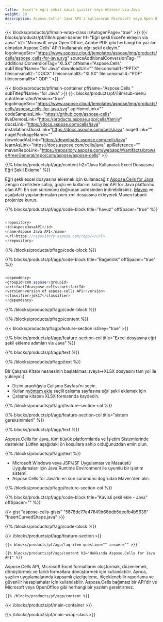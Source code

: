```yaml
---
title:  Excel'e eğri şekil nasıl çizilir veya eklenir via Java
weight: 30
description: Aspose.Cells' Java API'i kullanarak Microsoft veya Open Office, Adobe PDF, vb. herhangi bir yazılım olmadan eğri şekil çizin veya ekleyin.
---
```

{{< blocks/products/pf/main-wrap-class isAutogenPage="true" >}}
{{< blocks/products/pf/i18n/upper-banner h1="Eğri şekli Excel\'e ekleyin via Java" h2="Microsoft veya Open Office, Adobe PDF gibi herhangi bir yazılım olmadan Aspose.Cells\' API\'i kullanarak eğri şekil ekleyin." logoImageSrc="https://www.aspose.cloud/templates/aspose/img/products/cells/aspose_cells-for-java.svg" sourceAdditionalConversionTag="" additionalConversionTag="XLSX" pfName="Aspose.Cells" subTitlepfName="for Java" downloadUrl="" fileiconsmall1="PPTX" fileiconsmall2="DOCX" fileiconsmall3="XLSX" fileiconsmall4="PDF" fileiconsmall5=" ODP " >}}

{{< blocks/products/pf/main-container pfName="Aspose.Cells " subTitlepfName="for Java" >}}
{{< blocks/products/pf/i18n/sub-menu autoGeneratedVersion="true" logoImageSrc="https://www.aspose.cloud/templates/aspose/img/products/cells/aspose_cells-for-java.svg" apiHomeLink="" codeSamplesLink="https://github.com/aspose-cells" liveDemosLink="https://products.aspose.app/cells/family" docsLink="https://docs.aspose.com/cells/java" installationsDocsLink="https://docs.aspose.com/cells/java" nugetLink="" nugetPackageName="" downloadAsLink="https://downloads.aspose.com/cells/java" learnAsLink="https://docs.aspose.com/cells/java" apiReference="" mavenRepoLink="https://repository.aspose.com/webapp/#/artifacts/browse/tree/General/repo/com/aspose/aspose-cells" >}}

{{% blocks/products/pf/agp/content h2="Java Kullanarak Excel Dosyasına Eğri Şekil Ekleme" %}}

 Eğri şekli excel dosyasına eklemek için kullanacağız
 [Aspose.Cells for Java](https://products.aspose.com/cells/java) 
 Zengin özelliklere sahip, güçlü ve kullanımı kolay bir API for Java platformu olan API. En son sürümünü doğrudan adresinden indirebilirsiniz.
 [Maven](https://repository.aspose.com/webapp/#/artifacts/browse/tree/General/repo/com/aspose/aspose-cells) 
 ve aşağıdaki yapılandırmaları pom.xml dosyasına ekleyerek Maven tabanlı projenize kurun.

{{% blocks/products/pf/agp/code-block title="havuz" offSpacer="true" %}}

```cs

<repository>
<id>AsposeJavaAPI</id>
<name>Aspose Java API</name>
<url>https://repository.aspose.com/repo/</url>
</repository>

```

{{% /blocks/products/pf/agp/code-block %}}

{{% blocks/products/pf/agp/code-block title="Bağımlılık" offSpacer="true" %}}

```cs

<dependency>
<groupId>com.aspose</groupId>
<artifactId>aspose-cells</artifactId>
<version>version of aspose-cells API</version>
<classifier>jdk17</classifier>
</dependency>

```

{{% /blocks/products/pf/agp/code-block %}}

{{% /blocks/products/pf/agp/content %}}

{{< blocks/products/pf/agp/feature-section isGrey="true" >}}

{{% blocks/products/pf/agp/feature-section-col title="Excel dosyasına eğri şekil ekleme adımları via Java" %}}

{{% blocks/products/pf/agp/text %}}

{{% /blocks/products/pf/agp/text %}}

Bir Çalışma Kitabı nesnesinin başlatılması.(veya->XLSX dosyasını tam yol ile yükleyin.)
+ Dizini aracılığıyla Çalışma Sayfası'nı seçin.
 + Kullanın[yöntem ekle](https://reference.aspose.com/cells/java/com.aspose.cells/shapecollection/#addAutoShape-int-int-int-int-int-int-int-) seçili çalışma sayfasına eğri şekil eklemek için
+ Çalışma kitabını XLSX formatında kaydedin.

{{% /blocks/products/pf/agp/feature-section-col %}}

{{% blocks/products/pf/agp/feature-section-col title="sistem gereksinimleri" %}}

{{% blocks/products/pf/agp/text %}}

 Aspose.Cells for Java, tüm büyük platformlarda ve İşletim Sistemlerinde destekler. Lütfen aşağıdaki ön koşullara sahip olduğunuzdan emin olun.

{{% /blocks/products/pf/agp/text %}}

- Microsoft Windows veya JSP/JSF Uygulaması ve Masaüstü Uygulamaları için Java Runtime Environment ile uyumlu bir işletim sistemi.
- Aspose.Cells for Java'in en son sürümünü doğrudan Maven'den alın.

{{% /blocks/products/pf/agp/feature-section-col %}}

{{% blocks/products/pf/agp/code-block title="Kavisli şekil ekle - Java" offSpacer="" %}}

{{< gist "aspose-cells-gists" "5876dc77e47649b66bdb5deefb4b5639" "InsertCurvedShape.java" >}}

{{% /blocks/products/pf/agp/code-block %}}

{{< /blocks/products/pf/agp/feature-section >}}

    {{< blocks/products/pf/agp/faq-item question="" answer="" >}}
 

<!-- aboutfile Starts -->

    {{% blocks/products/pf/agp/content h2="Hakkında Aspose.Cells for Java API" %}}

 Aspose.Cells API, Microsoft Excel formatlarını oluşturmak, düzenlemek, dönüştürmek ve farklı formatlara dönüştürmek için kullanılabilir. Ayrıca, yazılım uygulamalarında kapsamlı çizelgeleme, ölçeklenebilir raporlama ve güvenilir hesaplamalar için kullanılabilir. Aspose.Cells bağımsız bir API'dir ve Microsoft veya OpenOffice gibi herhangi bir yazılım gerektirmez.


    {{% /blocks/products/pf/agp/content %}}

    


{{< /blocks/products/pf/main-container >}}
    
{{< /blocks/products/pf/main-wrap-class >}}
